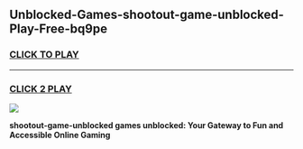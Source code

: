 
## Unblocked-Games-shootout-game-unblocked-Play-Free-bq9pe
<h3>
<a href="https://premium76.site?title=shootout-game-unblocked&ref=09A">CLICK TO PLAY</a></h3>
<hr>

<h3>
<a href="https://premium76.site?title=shootout-game-unblocked&ref=09A">CLICK 2 PLAY</a>
  
</h3>

<a href="https://premium76.site?title=shootout-game-unblocked&ref=09A"><img src="https://clearcache.store/games.png"></a>


**shootout-game-unblocked games unblocked: Your Gateway to Fun and Accessible Online Gaming**
